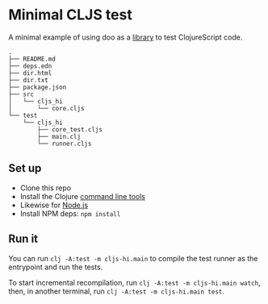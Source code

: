 # Minimal CLJS test

A minimal example of using doo as a [library](https://github.com/bensu/doo#library) to test ClojureScript code.

```
.
├── README.md
├── deps.edn
├── dir.html
├── dir.txt
├── package.json
├── src
│   └── cljs_hi
│       └── core.cljs
└── test
    └── cljs_hi
        ├── core_test.cljs
        ├── main.clj
        └── runner.cljs

```

## Set up

- Clone this repo
- Install the Clojure [command line tools](https://clojure.org/guides/getting_started#_clojure_installer_and_cli_tools)
- Likewise for [Node.js](https://nodejs.org/en/)
- Install NPM deps: `npm install`

## Run it

You can run `clj -A:test -m cljs-hi.main` to compile the test runner as the entrypoint and run the tests.

To start incremental recompilation, run `clj -A:test -m cljs-hi.main watch`, then, in another terminal, run `clj -A:test -m cljs-hi.main test`.
